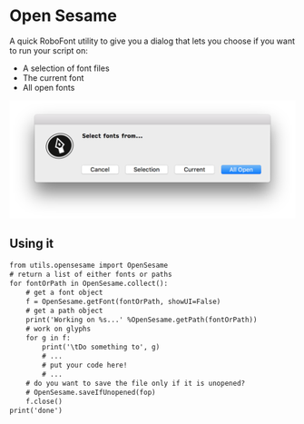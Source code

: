 # Open Sesame

A quick RoboFont utility to give you a dialog that lets you choose if you want to run your script on:

* A selection of font files
* The current font
* All open fonts

![preview.png](preview.png)

## Using it

```
from utils.opensesame import OpenSesame
# return a list of either fonts or paths
for fontOrPath in OpenSesame.collect():
    # get a font object
    f = OpenSesame.getFont(fontOrPath, showUI=False)
    # get a path object
    print('Working on %s...' %OpenSesame.getPath(fontOrPath))
    # work on glyphs
    for g in f:
        print('\tDo something to', g)
        # ...
        # put your code here!
        # ...
    # do you want to save the file only if it is unopened?
    # OpenSesame.saveIfUnopened(fop)
    f.close()
print('done')
```
